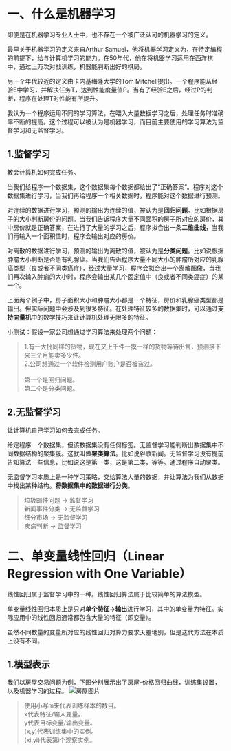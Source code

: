 # 一、什么是机器学习
即便是在机器学习专业人士中，也不存在一个被广泛认可的机器学习的定义。

最早关于机器学习的定义来自Arthur Samuel，他将机器学习定义为，在特定编程的前提下，给与计算机学习的能力。在50年代，他在将机器学习运用在西洋棋中，通过上万次对战训练，机器能判断出好的棋局。

另一个年代较近的定义由卡内基梅隆大学的Tom Mitchell提出。一个程序能从经验E中学习，并解决任务T，达到性能度量值P。当有了经验E之后，经过P的判断，程序在处理T时性能有所提升。

我认为一个程序运用不同的学习算法，在喂入大量数据学习之后，处理任务时准确率不断的提高。这个过程可以被认为是机器学习，而目前主要使用的学习算法为监督学习和无监督学习。

## 1.监督学习
教会计算机如何完成任务。

当我们给程序一个数据集，这个数据集每个数据都给出了“正确答案”。程序对这个数据集进行学习，当我们再给程序一个相关数据时，程序能对这个数据进行预测。

对连续的数据进行学习，预测的输出为连续的值，被认为是**回归问题**。比如根据房子的大小判断房价的问题。当我们告诉程序大量不同面积的房子所对应的房价，其中房价就是正确答案，在进行了大量的学习之后，程序拟合出一条**二维曲线**，当我们再输入一个面积值时，程序会输出对应的房价。

对离散的数据进行学习，预测的输出为离散的值，被认为是**分类问题**。比如说根据肿瘤大小判断是否患有乳腺癌。当我们告诉程序大量不同大小的肿瘤所对应的乳腺癌类型（良或者不同类癌症），经过大量学习，程序会拟合出一个离散图像，当我们再次输入肿瘤的大小时，程序会输出某几个固定值中（良或者不同类癌症）的某一个。

上面两个例子中，房子面积大小和肿瘤大小都是一个特征，房价和乳腺癌类型都是输出。但实际问题中会涉及到很多特征。在处理特征较多的数据集时，可以通过**支持向量机**中的数学技巧来让计算机处理无限多的特征。

小测试：假设一家公司想通过学习算法来处理两个问题：
> 1.有一大批同样的货物，现在又上千件一摸一样的货物等待出售，预测接下来三个月能卖多少件。<br>
> 2.公司想通过一个软件检测用户账户是否被盗过。<br>
> <br>
> 第一个是回归问题。<br>
> 第二个是分类问题。<br>

## 2.无监督学习
让计算机自己学习如何去完成任务。

给定程序一个数据集，但该数据集没有任何标签。无监督学习能判断出数据集中不同数据结构的聚集簇。这就叫做**聚类算法**。比如说谷歌新闻。无监督学习没有提前告知算法一些信息，比如说这是第一类，这是第二类，等等。通过程序自动聚类。

无监督学习本质上是一种学习策略，交给算法大量的数据，并让算法为我们从数据中找出某种结构。**将数据集中的数据进行分类**。

> 垃圾邮件问题 -> 监督学习<br>
> 新闻事件分类 -> 无监督学习<br>
> 细分市场     -> 无监督学习<br>
> 疾病判断     -> 监督学习<br>

# 二、单变量线性回归（Linear Regression with One Variable）
线性回归属于监督学习中的一种。线性回归算法属于比较简单的算法模型。

单变量线性回归本质上是只对**单个特征->输出**进行学习，其中的单变量为特征。实际应用中的线性回归通常都包含大量的特征（即变量）。

虽然不同数量的变量所对应的线性回归对算力要求天差地别，但是迭代方法在本质上没有不同。

## 1.模型表示
我们以房屋交易问题为例，下图分别展示出了房屋-价格回归曲线，训练集设置，以及机器学习的过程。
![房屋图片](https://github.com/yiyading/NLP-and-ML/blob/master/img/%E6%88%BF%E5%B1%8Bsize-price%E6%8B%BC%E6%8E%A5%E5%9B%BE.jpg)

> 使用小写m来代表训练样本的数目。<br>
> x代表特征/输入变量。<br>
> y代表目标变量/输出变量。<br>
> (x,y)代表训练集中的实例。<br>
> (xi,yi)代表第i个观察实例。<br>



